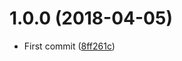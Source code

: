 <a name="1.0.0"></a>
# 1.0.0 (2018-04-05)

* First commit ([8ff261c](https://github.com/Kikobeats/get-social-video-url/commit/8ff261c))



